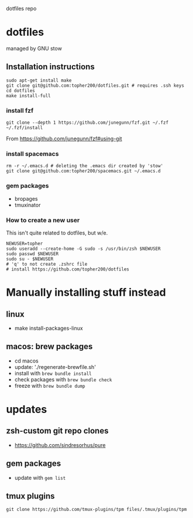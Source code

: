 dotfiles repo

# dotfiles
managed by GNU stow

## Installation instructions
```
sudo apt-get install make
git clone git@github.com:topher200/dotfiles.git # requires .ssh keys
cd dotfiles
make install-full
```

### install fzf
```
git clone --depth 1 https://github.com/junegunn/fzf.git ~/.fzf
~/.fzf/install
```
From https://github.com/junegunn/fzf#using-git

### install spacemacs
```
rm -r ~/.emacs.d # deleting the .emacs dir created by 'stow'
git clone git@github.com:topher200/spacemacs.git ~/.emacs.d
```

### gem packages
- bropages
- tmuxinator

### How to create a new user
This isn't quite related to dotfiles, but w/e.
```
NEWUSER=topher
sudo useradd --create-home -G sudo -s /usr/bin/zsh $NEWUSER
sudo passwd $NEWUSER
sudo su - $NEWUSER
# 'q' to not create .zshrc file
# install https://github.com/topher200/dotfiles
```

# Manually installing stuff instead

## linux
- make install-packages-linux

## macos: brew packages
- cd macos
- update: './regenerate-brewfile.sh'
- install with `brew bundle install`
- check packages with `brew bundle check`
- freeze with `brew bundle dump`

# updates
## zsh-custom git repo clones
- https://github.com/sindresorhus/pure

## gem packages
- update with `gem list`

## tmux plugins
```
git clone https://github.com/tmux-plugins/tpm files/.tmux/plugins/tpm
```
